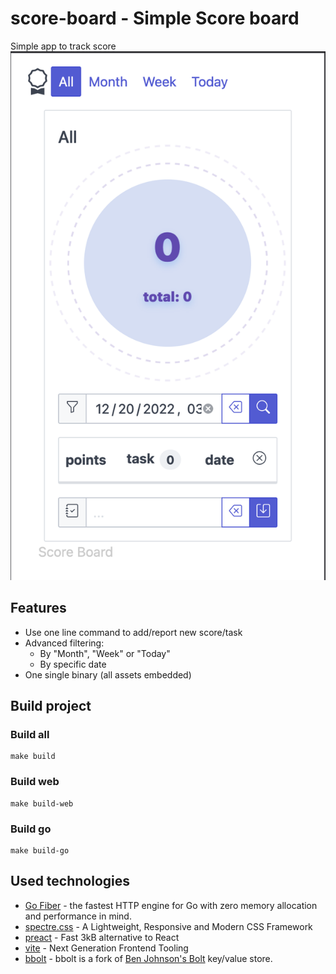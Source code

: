 # score-board - Simple Score board 

Simple app to track score
![](./doc/mobile-home.png)

## Features

- Use one line command to add/report new score/task
- Advanced filtering:
    - By "Month", "Week" or "Today"
    - By specific date
- One single binary (all assets embedded)

## Build project

### Build all
```
make build
```

### Build web
```
make build-web
```

### Build go
```
make build-go
```

## Used technologies

- [Go Fiber](https://gofiber.io/) - the fastest HTTP engine for Go with zero memory allocation and performance in mind.
- [spectre.css](https://picturepan2.github.io/spectre/index.html) - A Lightweight, Responsive and Modern CSS Framework
- [preact](https://preactjs.com/) - Fast 3kB alternative to React 
- [vite](https://vitejs.dev/) - Next Generation Frontend Tooling
- [bbolt](https://pkg.go.dev/go.etcd.io/bbolt) - bbolt is a fork of [Ben Johnson's Bolt](https://github.com/benbjohnson) key/value store.
